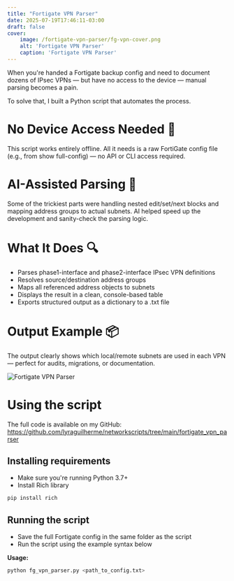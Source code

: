 ```yaml
---
title: "Fortigate VPN Parser"
date: 2025-07-19T17:46:11-03:00
draft: false
cover:
    image: /fortigate-vpn-parser/fg-vpn-cover.png
    alt: 'Fortigate VPN Parser'
    caption: 'Fortigate VPN Parser'
---
```


When you're handed a Fortigate backup config and need to document dozens of IPsec VPNs — but have no access to the device — manual parsing becomes a pain.

To solve that, I built a Python script that automates the process.

# No Device Access Needed 🥷

This script works entirely offline. All it needs is a raw FortiGate config file (e.g., from show full-config) — no API or CLI access required.

# AI-Assisted Parsing 🤖

Some of the trickiest parts were handling nested edit/set/next blocks and mapping address groups to actual subnets. AI helped speed up the development and sanity-check the parsing logic.

# What It Does 🔍

- Parses phase1-interface and phase2-interface IPsec VPN definitions
- Resolves source/destination address groups
- Maps all referenced address objects to subnets
- Displays the result in a clean, console-based table
- Exports structured output as a dictionary to a .txt file

# Output Example 📦

The output clearly shows which local/remote subnets are used in each VPN — perfect for audits, migrations, or documentation.

![Fortigate VPN Parser](/fortigate-vpn-parser/fg-vpn-parser.png)

# Using the script

The full code is available on my GitHub:
https://github.com/lyraguilherme/networkscripts/tree/main/fortigate_vpn_parser


## Installing requirements

- Make sure you're running Python 3.7+
- Install Rich library
```bash
pip install rich
```

## Running the script
- Save the full Fortigate config in the same folder as the script
- Run the script using the example syntax below

**Usage:**
```bash
python fg_vpn_parser.py <path_to_config.txt>
```